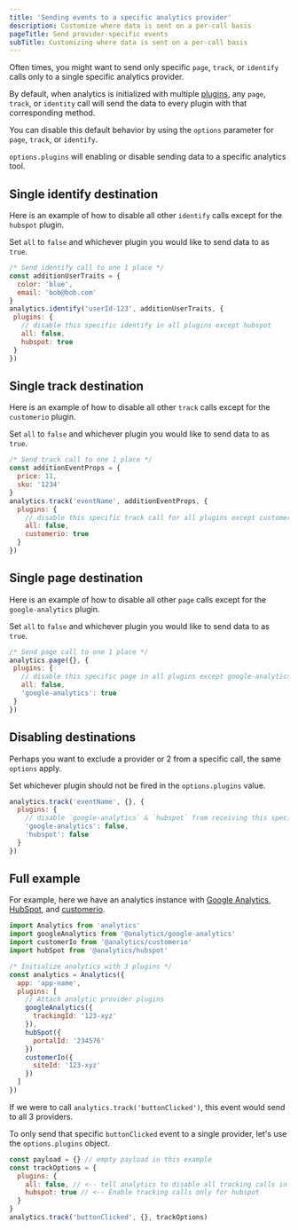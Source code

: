 ```yaml
---
title: 'Sending events to a specific analytics provider'
description: Customize where data is sent on a per-call basis
pageTitle: Send provider-specific events
subTitle: Customizing where data is sent on a per-call basis
---
```


Often times, you might want to send only specific `page`, `track`, or `identify` calls only to a single specific analytics provider.

By default, when analytics is initialized with multiple [plugins](http://getanalytics.io/plugins), any `page`, `track`, or `identity` call will send the data to every plugin with that corresponding method.

You can disable this default behavior by using the `options` parameter for `page`, `track`, or `identify`.

`options.plugins` will enabling or disable sending data to a specific analytics tool.

## Single identify destination

Here is an example of how to disable all other `identify` calls except for the `hubspot` plugin.

Set `all` to `false` and whichever plugin you would like to send data to as `true`.

```js
/* Send identify call to one 1 place */
const additionUserTraits = {
  color: 'blue',
  email: 'bob@bob.com'
}
analytics.identify('userId-123', additionUserTraits, {
 plugins: {
   // disable this specific identify in all plugins except hubspot
   all: false,
   hubspot: true
 }
})
```

## Single track destination

Here is an example of how to disable all other `track` calls except for the `customerio` plugin.

Set `all` to `false` and whichever plugin you would like to send data to as `true`.

```js
/* Send track call to one 1 place */
const additionEventProps = {
  price: 11,
  sku: '1234'
}
analytics.track('eventName', additionEventProps, {
  plugins: {
    // disable this specific track call for all plugins except customerio
    all: false,
    customerio: true
  }
})
```

## Single page destination

Here is an example of how to disable all other `page` calls except for the `google-analytics` plugin.

Set `all` to `false` and whichever plugin you would like to send data to as `true`.

```js
/* Send page call to one 1 place */
analytics.page({}, {
 plugins: {
   // disable this specific page in all plugins except google-analytics
   all: false,
   'google-analytics': true
 }
})
```

## Disabling destinations

Perhaps you want to exclude a provider or 2 from a specific call, the same `options` apply.

Set whichever plugin should not be fired in the `options.plugins` value.

```js
analytics.track('eventName', {}, {
  plugins: {
    // disable `google-analytics` & `hubspot` from receiving this specific `analytics.track` call
    'google-analytics': false,
    'hubspot': false
  }
})
```

## Full example

For example, here we have an analytics instance with [Google Analytics](https://getanalytics.io/plugins/google-analytics/), [HubSpot](https://getanalytics.io/plugins/hubspot/), and [customerio](https://getanalytics.io/plugins/customerio/).

```js
import Analytics from 'analytics'
import googleAnalytics from '@analytics/google-analytics'
import customerIo from '@analytics/customerio'
import hubSpot from '@analytics/hubspot'

/* Initialize analytics with 3 plugins */
const analytics = Analytics({
  app: 'app-name',
  plugins: [
    // Attach analytic provider plugins
    googleAnalytics({
      trackingId: '123-xyz'
    }),
    hubSpot({
      portalId: '234576'
    })
    customerIo({
      siteId: '123-xyz'
    })
  ]
})
```

If we were to call `analytics.track('buttonClicked')`, this event would send to all 3 providers.

To only send that specific `buttonClicked` event to a single provider, let's use the `options.plugins` object.


```js
const payload = {} // empty payload in this example
const trackOptions = {
  plugins: {
    all: false, // <-- tell analytics to disable all tracking calls in all attached plugins
    hubspot: true // <-- Enable tracking calls only for hubspot
  }
}
analytics.track('buttonClicked', {}, trackOptions)
```

